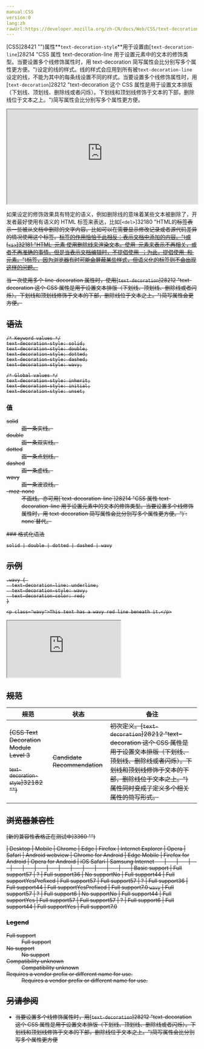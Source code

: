 ```yaml
---
manual:CSS
version:0
lang:zh
rawUrl:https://developer.mozilla.org/zh-CN/docs/Web/CSS/text-decoration-style
---
```






[CSS]28421 "")属性**`text-decoration-style`**用于设置由[`text-decoration-line`]28214 "CSS 属性 text-decoration-line 用于设置元素中的文本的修饰类型。当要设置多个线修饰属性时，用 text-decoration 简写属性会比分别写多个属性更方便。")设定的线的样式。线的样式会应用到所有被`text-decoration-line`设定的线，不能为其中的每条线设置不同的样式。当要设置多个线修饰属性时，用[`text-decoration`]28212 "text-decoration 这个 CSS 属性是用于设置文本排版（下划线、顶划线、删除线或者闪烁）。下划线和顶划线修饰于文本的下部，删除线位于文本之上。")简写属性会比分别写多个属性更方便。

<iframe src='https://interactive-examples.mdn.mozilla.net/pages/css/text-decoration-style.html' width='100%' height='250'></iframe>


如果设定的修饰效果具有特定的语义，例如删除线的意味着某些文本被删除了，开发者最好使用有语义的 HTML 标签来表达，比如[`<del>`]32180 "HTML的<del>标签表示一些被从文档中删除的文字内容。比如可以在需要显示修改记录或者源代码差异的情况使用这个标签。<ins>标签的作用恰恰于此相反：表示文档中添加的内容。")或[`<s>`]32181 "HTML <s> 元素 使用删除线来渲染文本。使用 <s> 元素来表示不再相关，或者不再准确的事情。但是当表示文档编辑时，不提倡使用 <s> ；为此，提倡使用 <del> 和 <ins> 元素。")标签，因为浏览器有时可能会屏蔽某些样式，但语义化的标签则不会出现这样的问题。



当一次使用多个 line-decoration 属性时，使用[`text-decoration`]28212 "text-decoration 这个 CSS 属性是用于设置文本排版（下划线、顶划线、删除线或者闪烁）。下划线和顶划线修饰于文本的下部，删除线位于文本之上。")简写属性会更方便。


## 语法<a name="语法"></a>

```
/* Keyword values */
text-decoration-style: solid;
text-decoration-style: double;
text-decoration-style: dotted;
text-decoration-style: dashed;
text-decoration-style: wavy;

/* Global values */
text-decoration-style: inherit;
text-decoration-style: initial;
text-decoration-style: unset;
```

### 值<a name="值"></a>
<dl><dt id=''>solid</dt><dd>画一条实线。</dd><dt id=''>double</dt><dd>画一条双实线。</dd><dt id=''>dotted</dt><dd>画一条点划线。</dd><dt id=''>dashed</dt><dd>画一条虚线。</dd><dt id=''>wavy</dt><dd>画一条波浪线。</dd><dt id=''>-moz-none<i></i></dt><dd>不画线。亦可用[`text-decoration-line`]28214 "CSS 属性 text-decoration-line 用于设置元素中的文本的修饰类型。当要设置多个线修饰属性时，用 text-decoration 简写属性会比分别写多个属性更方便。")`: none`替代。</dd></dl>
### 格式化语法<a name="格式化语法"></a>

```
solid | double | dotted | dashed | wavy
```

## 示例<a name="示例"></a>

```
.wavy { 
  text-decoration-line: underline;
  text-decoration-style: wavy;
  text-decoration-color: red;
}
```

```
<p class="wavy">This text has a wavy red line beneath it.</p>
```


<iframe src='https://mdn.mozillademos.org/zh-CN/docs/Web/CSS/text-decoration-style$samples/Examples?revision=1367051' width='null' height='null'></iframe>




## 规范<a name="规范"></a>

规范 | 状态 | 备注 
 ---  |  ---  |  ---  | 
[CSS Text Decoration Module Level 3<br></br><small>text-decoration-style</small>]32182 "") | Candidate Recommendation | 初次定义。[`text-decoration`]28212 "text-decoration 这个 CSS 属性是用于设置文本排版（下划线、顶划线、删除线或者闪烁）。下划线和顶划线修饰于文本的下部，删除线位于文本之上。")属性同时变成了定义多个相关属性的简写形式。 


## 浏览器兼容性<a name="浏览器兼容性"></a>




[新的兼容性表格正在测试中<i></i>]3360 "")

 | <abbr>Desktop<i></i></abbr> | <abbr>Mobile<i></i></abbr> 
 | <abbr>Chrome<i></i></abbr> | <abbr>Edge<i></i></abbr> | <abbr>Firefox<i></i></abbr> | <abbr>Internet Explorer<i></i></abbr> | <abbr>Opera<i></i></abbr> | <abbr>Safari<i></i></abbr> | <abbr>Android webview<i></i></abbr> | <abbr>Chrome for Android<i></i></abbr> | <abbr>Edge Mobile<i></i></abbr> | <abbr>Firefox for Android<i></i></abbr> | <abbr>Opera for Android<i></i></abbr> | <abbr>iOS Safari<i></i></abbr> | <abbr>Samsung Internet<i></i></abbr> 
 ---  |  ---  |  ---  |  ---  |  ---  |  ---  |  ---  |  ---  |  ---  |  ---  |  ---  |  ---  |  ---  |  ---  | 
Basic support | <abbr>Full support</abbr>57 | <abbr>?</abbr> | <abbr>Full support</abbr>36 | <abbr>No support</abbr>No | <abbr>Full support</abbr>44 | <abbr>Full support</abbr>Yes<abbr>Prefixed<i></i></abbr> | <abbr>Full support</abbr>57 | <abbr>Full support</abbr>57 | <abbr>?</abbr> | <abbr>Full support</abbr>36 | <abbr>Full support</abbr>44 | <abbr>Full support</abbr>Yes<abbr>Prefixed<i></i></abbr> | <abbr>Full support</abbr>7.0 
`wavy` | <abbr>Full support</abbr>57 | <abbr>?</abbr> | <abbr>Full support</abbr>6 | <abbr>No support</abbr>No | <abbr>Full support</abbr>44 | <abbr>Full support</abbr>Yes | <abbr>Full support</abbr>57 | <abbr>Full support</abbr>57 | <abbr>?</abbr> | <abbr>Full support</abbr>6 | <abbr>Full support</abbr>44 | <abbr>Full support</abbr>Yes | <abbr>Full support</abbr>7.0 


### Legend<a name="Legend"></a>
<dl><dt id=''><abbr>Full support</abbr></dt><dd>Full support</dd><dt id=''><abbr>No support</abbr></dt><dd>No support</dd><dt id=''><abbr>Compatibility unknown</abbr></dt><dd>Compatibility unknown</dd><dt id=''><abbr>Requires a vendor prefix or different name for use.<i></i></abbr></dt><dd>Requires a vendor prefix or different name for use.</dd></dl>





## 另请参阅<a name="另请参阅"></a>

* 当要设置多个线修饰属性时，用[`text-decoration`]28212 "text-decoration 这个 CSS 属性是用于设置文本排版（下划线、顶划线、删除线或者闪烁）。下划线和顶划线修饰于文本的下部，删除线位于文本之上。")简写属性会比分别写多个属性更方便








